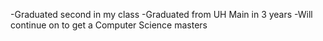 -Graduated second in my class
-Graduated from UH Main in 3 years
  -Will continue on to get a Computer Science masters
